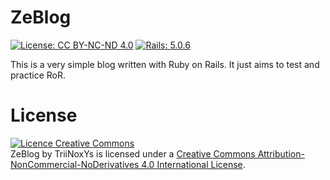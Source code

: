 # ZeBlog

[![License: CC BY-NC-ND 4.0](https://img.shields.io/badge/License-CC%20BY--NC--ND%204.0-lightgrey.svg)](http://creativecommons.org/licenses/by-nc-nd/4.0/)
[![Rails: 5.0.6](https://img.shields.io/badge/Rails-5.0.6-green.svg)](https://rubygems.org/gems/rails/versions/5.0.6)

This is a very simple blog written with Ruby on Rails.
It just aims to test and practice RoR.

# License
[![Licence Creative Commons](https://i.creativecommons.org/l/by-nc-nd/4.0/88x31.png)](http://creativecommons.org/licenses/by-nc-nd/4.0/)  
ZeBlog by TriiNoxYs is licensed under a [Creative Commons Attribution-NonCommercial-NoDerivatives 4.0 International License](http://creativecommons.org/licenses/by-nc-nd/4.0/).  

